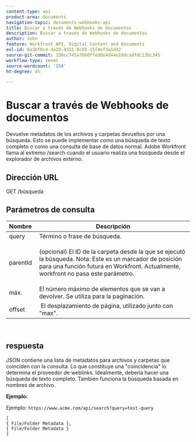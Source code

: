 ```yaml
---
content-type: api
product-area: documents
navigation-topic: documents-webhooks-api
title: Buscar a través de Webhooks de documentos
description: Buscar a través de Webhooks de documentos
author: John
feature: Workfront API, Digital Content and Documents
exl-id: 8a3bf0c4-4a20-4311-8c05-15f4ef3a1d42
source-git-commit: 338cc745a7660ffed8e4d44e19dcadfdc13bc345
workflow-type: tm+mt
source-wordcount: '154'
ht-degree: 4%

---
```


# Buscar a través de Webhooks de documentos

Devuelve metadatos de los archivos y carpetas devueltos por una búsqueda. Esto se puede implementar como una búsqueda de texto completo o como una consulta de base de datos normal. Adobe Workfront llama al extremo /search cuando el usuario realiza una búsqueda desde el explorador de archivos externo.

## Dirección URL

GET /búsqueda

## Parámetros de consulta

<table style="table-layout:auto"> 
 <col> 
 <col> 
 <thead> 
  <tr> 
   <th>Nombre </th> 
   <th>Descripción</th> 
  </tr> 
 </thead> 
 <tbody> 
  <tr> 
   <td>query</td> 
   <td>Término o frase de búsqueda.</td> 
  </tr> 
  <tr> 
   <td>parentId</td> 
   <td> <p>(opcional) El ID de la carpeta desde la que se ejecutó la búsqueda. Nota: Este es un marcador de posición para una función futura en Workfront. Actualmente, workfront no pasa este parámetro. </p> </td> 
  </tr> 
  <tr> 
   <td>máx.</td> 
   <td>El número máximo de elementos que se van a devolver. Se utiliza para la paginación.</td> 
  </tr> 
  <tr> 
   <td>offset</td> 
   <td> El desplazamiento de página, utilizado junto con "max".</td> 
  </tr> 
 </tbody> 
</table>

 

## respuesta

JSON contiene una lista de metadatos para archivos y carpetas que coinciden con la consulta. Lo que constituye una &quot;coincidencia&quot; lo determina el proveedor de weblinks. Idealmente, debería hacer una búsqueda de texto completo. También funciona la búsqueda basada en nombres de archivo.

**Ejemplo:**

Ejemplo:  `https://www.acme.com/api/search?query=test-query`

```
[ 
{ File/Folder Metadata },
{ File/Folder Metadata } 
]
```
